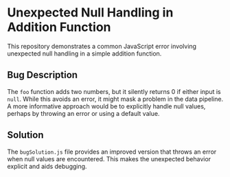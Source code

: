 # Unexpected Null Handling in Addition Function

This repository demonstrates a common JavaScript error involving unexpected null handling in a simple addition function.

## Bug Description

The `foo` function adds two numbers, but it silently returns 0 if either input is `null`. While this avoids an error, it might mask a problem in the data pipeline.  A more informative approach would be to explicitly handle null values, perhaps by throwing an error or using a default value.

## Solution

The `bugSolution.js` file provides an improved version that throws an error when null values are encountered.  This makes the unexpected behavior explicit and aids debugging.